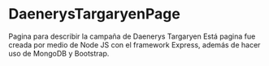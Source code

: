 # DaenerysTargaryenPage
Pagina para describir la campaña de Daenerys Targaryen
Está pagina fue creada por medio de Node JS con el framework Express, además de hacer uso de MongoDB y Bootstrap. 
